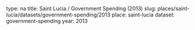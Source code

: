type: na
title: Saint Lucia / Government Spending (2013)
slug: places/saint-lucia/datasets/government-spending/2013
place: saint-lucia
dataset: government-spending
year: 2013

